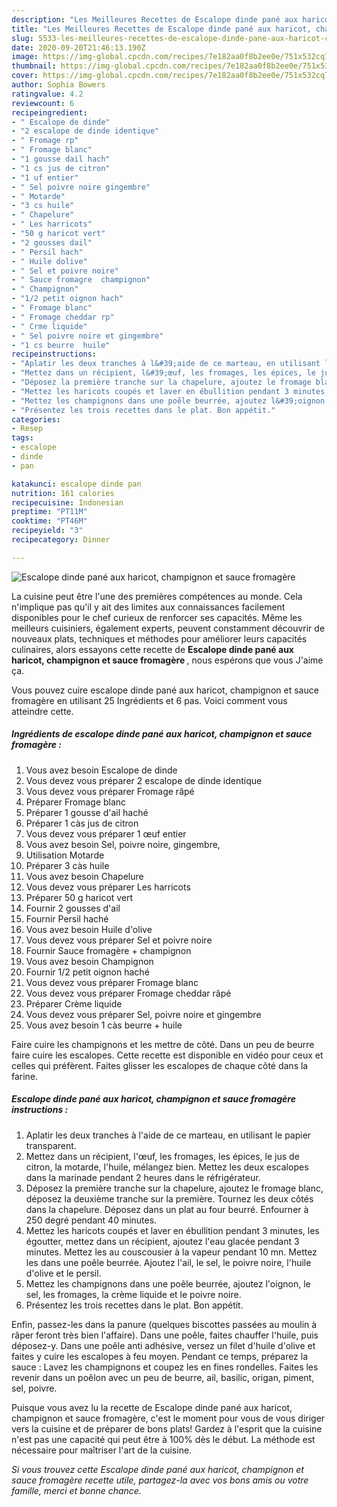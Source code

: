 ```yaml
---
description: "Les Meilleures Recettes de Escalope dinde pané aux haricot, champignon et sauce fromagère"
title: "Les Meilleures Recettes de Escalope dinde pané aux haricot, champignon et sauce fromagère"
slug: 5533-les-meilleures-recettes-de-escalope-dinde-pane-aux-haricot-champignon-et-sauce-fromagere
date: 2020-09-20T21:46:13.190Z
image: https://img-global.cpcdn.com/recipes/7e182aa0f8b2ee0e/751x532cq70/escalope-dinde-pane-aux-haricot-champignon-et-sauce-fromagere-photo-principale-de-la-recette.jpg
thumbnail: https://img-global.cpcdn.com/recipes/7e182aa0f8b2ee0e/751x532cq70/escalope-dinde-pane-aux-haricot-champignon-et-sauce-fromagere-photo-principale-de-la-recette.jpg
cover: https://img-global.cpcdn.com/recipes/7e182aa0f8b2ee0e/751x532cq70/escalope-dinde-pane-aux-haricot-champignon-et-sauce-fromagere-photo-principale-de-la-recette.jpg
author: Sophia Bowers
ratingvalue: 4.2
reviewcount: 6
recipeingredient:
- " Escalope de dinde"
- "2 escalope de dinde identique"
- " Fromage rp"
- " Fromage blanc"
- "1 gousse dail hach"
- "1 cs jus de citron"
- "1 uf entier"
- " Sel poivre noire gingembre"
- " Motarde"
- "3 cs huile"
- " Chapelure"
- " Les harricots"
- "50 g haricot vert"
- "2 gousses dail"
- " Persil hach"
- " Huile dolive"
- " Sel et poivre noire"
- " Sauce fromagre  champignon"
- " Champignon"
- "1/2 petit oignon hach"
- " Fromage blanc"
- " Fromage cheddar rp"
- " Crme liquide"
- " Sel poivre noire et gingembre"
- "1 cs beurre  huile"
recipeinstructions:
- "Aplatir les deux tranches à l&#39;aide de ce marteau, en utilisant le papier transparent."
- "Mettez dans un récipient, l&#39;œuf, les fromages, les épices, le jus de citron, la motarde, l&#39;huile, mélangez bien. Mettez les deux escalopes dans la marinade pendant 2 heures dans le réfrigérateur."
- "Déposez la première tranche sur la chapelure, ajoutez le fromage blanc, déposez la deuxième tranche sur la première. Tournez les deux côtés dans la chapelure. Déposez dans un plat au four beurré. Enfourner à 250 degré pendant 40 minutes."
- "Mettez les haricots coupés et laver en ébullition pendant 3 minutes, les égoutter, mettez dans un récipient, ajoutez l&#39;eau glacée pendant 3 minutes. Mettez les au couscousier à la vapeur pendant 10 mn. Mettez les dans une poêle beurrée. Ajoutez l&#39;ail, le sel, le poivre noire, l&#39;huile d&#39;olive et le persil."
- "Mettez les champignons dans une poêle beurrée, ajoutez l&#39;oignon, le sel, les fromages, la crème liquide et le poivre noire."
- "Présentez les trois recettes dans le plat. Bon appétit."
categories:
- Resep
tags:
- escalope
- dinde
- pan

katakunci: escalope dinde pan 
nutrition: 161 calories
recipecuisine: Indonesian
preptime: "PT11M"
cooktime: "PT46M"
recipeyield: "3"
recipecategory: Dinner

---
```



![Escalope dinde pané aux haricot, champignon et sauce fromagère](https://img-global.cpcdn.com/recipes/7e182aa0f8b2ee0e/751x532cq70/escalope-dinde-pane-aux-haricot-champignon-et-sauce-fromagere-photo-principale-de-la-recette.jpg)

La cuisine peut être l'une des premières compétences au monde. Cela n'implique pas qu'il y ait des limites aux connaissances facilement disponibles pour le chef curieux de renforcer ses capacités. Même les meilleurs cuisiniers, également experts, peuvent constamment découvrir de nouveaux plats, techniques et méthodes pour améliorer leurs capacités culinaires, alors essayons cette recette de <strong> Escalope dinde pané aux haricot, champignon et sauce fromagère </strong>, nous espérons que vous J'aime ça.

<!--inarticleads1-->

Vous pouvez cuire escalope dinde pané aux haricot, champignon et sauce fromagère en utilisant 25 Ingrédients et 6 pas. Voici comment vous atteindre cette.

##### Ingrédients de escalope dinde pané aux haricot, champignon et sauce fromagère :

1. Vous avez besoin  Escalope de dinde
1. Vous devez vous préparer 2 escalope de dinde identique
1. Vous devez vous préparer  Fromage râpé
1. Préparer  Fromage blanc
1. Préparer 1 gousse d&#39;ail haché
1. Préparer 1 càs jus de citron
1. Vous devez vous préparer 1 œuf entier
1. Vous avez besoin  Sel, poivre noire, gingembre,
1. Utilisation  Motarde
1. Préparer 3 càs huile
1. Vous avez besoin  Chapelure
1. Vous devez vous préparer  Les harricots
1. Préparer 50 g haricot vert
1. Fournir 2 gousses d&#39;ail
1. Fournir  Persil haché
1. Vous avez besoin  Huile d&#39;olive
1. Vous devez vous préparer  Sel et poivre noire
1. Fournir  Sauce fromagère + champignon
1. Vous avez besoin  Champignon
1. Fournir 1/2 petit oignon haché
1. Vous devez vous préparer  Fromage blanc
1. Vous devez vous préparer  Fromage cheddar râpé
1. Préparer  Crème liquide
1. Vous devez vous préparer  Sel, poivre noire et gingembre
1. Vous avez besoin 1 càs beurre + huile


Faire cuire les champignons et les mettre de côté. Dans un peu de beurre faire cuire les escalopes. Cette recette est disponible en vidéo pour ceux et celles qui préfèrent. Faites glisser les escalopes de chaque côté dans la farine. 

<!--inarticleads2-->

##### Escalope dinde pané aux haricot, champignon et sauce fromagère instructions :

1. Aplatir les deux tranches à l&#39;aide de ce marteau, en utilisant le papier transparent.
1. Mettez dans un récipient, l&#39;œuf, les fromages, les épices, le jus de citron, la motarde, l&#39;huile, mélangez bien. Mettez les deux escalopes dans la marinade pendant 2 heures dans le réfrigérateur.
1. Déposez la première tranche sur la chapelure, ajoutez le fromage blanc, déposez la deuxième tranche sur la première. Tournez les deux côtés dans la chapelure. Déposez dans un plat au four beurré. Enfourner à 250 degré pendant 40 minutes.
1. Mettez les haricots coupés et laver en ébullition pendant 3 minutes, les égoutter, mettez dans un récipient, ajoutez l&#39;eau glacée pendant 3 minutes. Mettez les au couscousier à la vapeur pendant 10 mn. Mettez les dans une poêle beurrée. Ajoutez l&#39;ail, le sel, le poivre noire, l&#39;huile d&#39;olive et le persil.
1. Mettez les champignons dans une poêle beurrée, ajoutez l&#39;oignon, le sel, les fromages, la crème liquide et le poivre noire.
1. Présentez les trois recettes dans le plat. Bon appétit.


Enfin, passez-les dans la panure (quelques biscottes passées au moulin à râper feront très bien l&#39;affaire). Dans une poêle, faites chauffer l&#39;huile, puis déposez-y. Dans une poêle anti adhésive, versez un filet d&#39;huile d&#39;olive et faites y cuire les escalopes à feu moyen. Pendant ce temps, préparez la sauce : Lavez les champignons et coupez les en fines rondelles. Faites les revenir dans un poêlon avec un peu de beurre, ail, basilic, origan, piment, sel, poivre. 

<!--inarticleads1-->

<p>
Puisque vous avez lu la recette de Escalope dinde pané aux haricot, champignon et sauce fromagère, c'est le moment pour vous de vous diriger vers la cuisine et de préparer de bons plats! Gardez à l'esprit que la cuisine n'est pas une capacité qui peut être à 100% dès le début. La méthode est nécessaire pour maîtriser l'art de la cuisine.
</p>

<p>
<i>Si vous trouvez cette Escalope dinde pané aux haricot, champignon et sauce fromagère recette utile, partagez-la avec vos bons amis ou votre famille, merci et bonne chance.</i>
</p>
